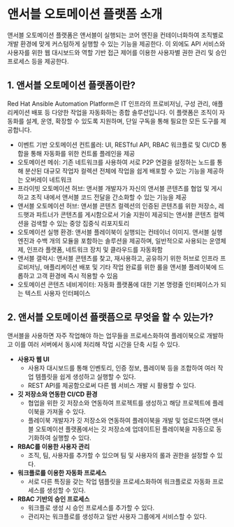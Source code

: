 # 앤서블 오토메이션 플랫폼 소개

앤서블 오토메이션 플랫폼은 앤서블이 실행되는 코어 엔진을 컨테이너화하여 조직별로 개발 환경에 맞게 커스텀하게 실행할 수 있는 기능을 제공한다. 이 외에도 API 서비스와 사용자를 위한 웹 대시보드와 역할 기반 접근 제어를 이용한 사용자별 권한 관리 및 승인 프로세스 등을 제공한다.

## 1. 앤서블 오토메이션 플랫폼이란?

Red Hat Ansible Automation Platform은 IT 인프라의 프로비저닝, 구성 관리, 애플리케이션 배포 등 다양한 작업을 자동화하는 종합 솔루션입니다. 이 플랫폼은 조직이 자동화를 설계, 운영, 확장할 수 있도록 지원하며, 단일 구독을 통해 필요한 모든 도구를 제공합니다. 
 - 이벤트 기반 오토메이션 컨트롤러: UI, RESTful API, RBAC 워크플로 및 CI/CD 통합을 통해 자동화를 위한 컨트롤 플레인을 제공
 - 오토메이션 메쉬: 기존 네트워크를 사용하여 서로 P2P 연결을 설정하는 노드를 통해 분산된 대규모 작업자 컬렉션 전체에 작업을 쉽게 배포할 수 있는 기능을 제공하는 오버레이 네트워크
 - 프라이빗 오토메이션 허브: 앤서블 개발자가 자신의 앤서블 콘텐츠를 협업 및 게시하고 조직 내에서 앤서블 코드 전달을 간소화할 수 있는 기능을 제공
 - 앤서블 오토메이션 허브: 앤서블 콘텐츠 컬렉션의 인증된 콘텐츠를 위한 저장소, 레드햇과 파트너가 콘텐츠를 게시함으로서 기술 지원이 제공되는 앤서블 콘텐츠 컬렉션을 검색할 수 있는 중앙 집중식 리포지토리
 - 오토메이션 실행 환경: 앤서블 플레이북이 실행되는 컨테이너 이미지. 앤서블 실행 엔진과 수백 개의 모듈을 포함하는 솔루션을 제공하며, 일반적으로 사용되는 운영체제, 인프라 플랫폼, 네트워크 장치 및 클라우드를 자동화함
 - 앤서블 갤럭시: 앤서블 콘텐츠를 찾고, 재사용하고, 공유하기 위한 허브로 인프라 프로비저닝, 애플리케이션 배포 및 기타 작업 완료를 위한 롤을 앤서블 플레이북에 드롭하고 고객 환경에 즉시 적용할 수 있음
 - 오토메이션 콘텐츠 네비게이터: 자동화 플랫폼에 대한 기본 명령줄 인터페이스가 되는 텍스트 사용자 인터페이스

## 2. 앤서블 오토메이션 플랫픔으로 무엇을 할 수 있는가?


앤서블을 사용하면 자주 작업해야 하는 업무들을 프로세스화하여 플레이북으로 개발하고 이를 여러 서버에서 동시에 처리해 작업 시간을 단축 시킬 수 있다.

 - __사용자 웹 UI__
    - 사용자 대시보드를 통해 인벤토리, 인증 정보, 플레이북 등을 조합하여 여러 작업 템플릿을 쉽게 생성하고 실행할 수 있다.
    - REST API를 제공함으로써 다른 웹 서비스 개발 시 활용할 수 있다.
 - __깃 저장소와 연동한 CI/CD 환경__
    - 협업을 위한 깃 저장소와 연동하여 프로젝트를 생성하고 해당 프로젝트에 플레이북을 가져올 수 있다.
    - 플레이북 개발자가 깃 저장소와 연동하여 플레이북을 개발 및 업로드하면 앤서블 오토메이션 플랫폼에서는 깃 저장소에 업데이트된 플레이북을 자동으로 동기화하여 실행할 수 있다.
 - __RBAC를 이용한 사용자 관리__
    - 조직, 팀, 사용자를 추가할 수 있으며 팀 및 사용자의 롤과 권한을 설정할 수 있다.
 - __워크플로를 이용한 자동화 프로세스__
    - 서로 다른 특징을 갖는 작업 템플릿을 프로세스화하여 워크플로로 자동화 프로세스를 생성할 수 있다.
 - __RBAC 기반의 승인 프로세스__
    - 워크플로 생성 시 승인 프로세스를 추가할 수 있다.
    - 관리자는 워크플로를 생성하고 일반 사용자 그룹에게 서비스할 수 있다.
